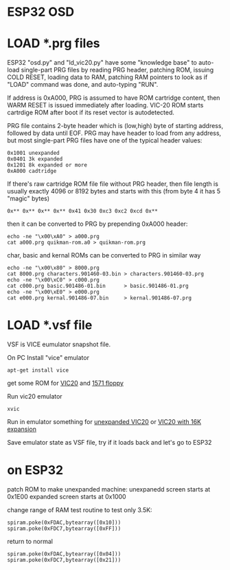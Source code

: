 # ESP32 OSD


# LOAD *.prg files

ESP32 "osd.py" and "ld_vic20.py" have some "knowledge base"
to auto-load single-part PRG files by reading PRG header,
patching ROM, issuing COLD RESET, loading data to RAM, 
patching RAM pointers to look as if "LOAD" command was done,
and auto-typing "RUN".

If address is 0xA000, PRG is assumed to have ROM cartridge
content, then WARM RESET is issued immediately after loading.
VIC-20 ROM starts cartrdige ROM after boot if its reset
vector is autodetected.

PRG file contains 2-byte header which is (low,high) byte of
starting address, followed by data until EOF.
PRG may have header to load from any address,
but most single-part PRG files have one of the typical
header values:

    0x1001 unexpanded
    0x0401 3k expanded
    0x1201 8k expanded or more
    0xA000 cadtridge

If there's raw cartridge ROM file file without PRG header,
then file length is usually exactly 4096 or 8192 bytes and
starts with this (from byte 4 it has 5 "magic" bytes)

    0x** 0x** 0x** 0x** 0x41 0x30 0xc3 0xc2 0xcd 0x**

then it can be converted to PRG by prepending 0xA000 header:

    echo -ne "\x00\xA0" > a000.prg
    cat a000.prg quikman-rom.a0 > quikman-rom.prg

char, basic and kernal ROMs can be converted to PRG in similar way

    echo -ne "\x00\x80" > 8000.prg
    cat 8000.prg characters.901460-03.bin > characters.901460-03.prg
    echo -ne "\x00\xC0" > c000.prg
    cat c000.prg basic.901486-01.bin      > basic.901486-01.prg
    echo -ne "\x00\xE0" > e000.prg
    cat e000.prg kernal.901486-07.bin     > kernal.901486-07.prg

# LOAD *.vsf file

VSF is VICE eumulator snapshot file.

On PC Install "vice" emulator

    apt-get install vice

get some ROM for
[VIC20](http://www.zimmers.net/anonftp/pub/cbm/firmware/computers/vic20/index.html)
and 
[1571 floppy](http://www.zimmers.net/anonftp/pub/cbm/firmware/drives/new/1571/index.html)

Run vic20 emulator

    xvic

Run in emulator something for
[unexpanded VIC20](http://www.zimmers.net/anonftp/pub/cbm/vic20/games/unexpanded/index.html)
or
[VIC20 with 16K expansion](http://www.zimmers.net/anonftp/pub/cbm/vic20/games/16k/index.html)

Save emulator state as VSF file, try if it loads back and let's go to ESP32

# on ESP32

patch ROM to make unexpanded machine:
unexpanedd screen starts at 0x1E00
expanded screen starts at 0x1000

change range of RAM test routine to test only 3.5K:

    spiram.poke(0xFDAC,bytearray([0x10]))
    spiram.poke(0xFDC7,bytearray([0xFF]))

return to normal

    spiram.poke(0xFDAC,bytearray([0x04]))
    spiram.poke(0xFDC7,bytearray([0x21]))
